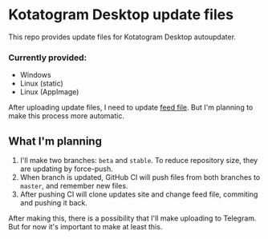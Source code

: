 # Kotatogram Desktop update files

This repo provides update files for Kotatogram Desktop autoupdater.

### Currently provided:
* Windows
* Linux (static)
* Linux (AppImage)

After uploading update files, I need to update [feed file](https://github.com/kotatogram/kotatogram.github.io/blob/dev/public/current). But I'm planning to make this process more automatic.

## What I'm planning
1. I'll make two branches: `beta` and `stable`. To reduce repository size, they are updating by force-push.
2. When branch is updated, GitHub CI will push files from both branches to `master`, and remember new files.
3. After pushing CI will clone updates site and change feed file, commiting and pushing it back.

After making this, there is a possibility that I'll make uploading to Telegram. But for now it's important to make at least this.
